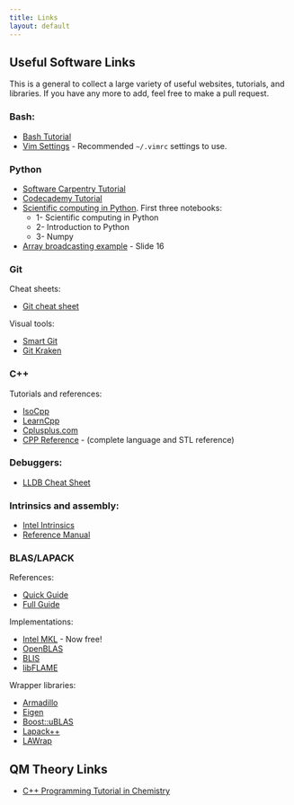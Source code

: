 ```yaml
---
title: Links
layout: default
---
```


## Useful Software Links

This is a general to collect a large variety of useful websites, tutorials, and
libraries. If you have any more to add, feel free to make a pull request.

### Bash:
- [Bash Tutorial](http://swcarpentry.github.io/shell-novice/)
- [Vim Settings](data/vimrc_example) - Recommended `~/.vimrc` settings to use.

### Python
- [Software Carpentry Tutorial](http://swcarpentry.github.io/python-novice-inflammation/)
- [Codecademy Tutorial](https://www.codecademy.com/learn/python)
- [Scientific computing in Python](https://github.com/jrjohansson/scientific-python-lectures). First three notebooks:
    - 1- Scientific computing in Python
    - 2- Introduction to Python
    - 3- Numpy
- [Array broadcasting example](https://stanford.edu/~schmit/cme193/lec/lec5.pdf) - Slide 16

### Git
Cheat sheets:
 - [Git cheat sheet](https://services.github.com/on-demand/downloads/github-git-cheat-sheet.pdf)

Visual tools:
 - [Smart Git](http://www.syntevo.com/smartgit/)
 - [Git Kraken](https://www.gitkraken.com)

### C++
Tutorials and references:
 - [IsoCpp](https://isocpp.org/get-started)
 - [LearnCpp](http://www.learncpp.com)
 - [Cplusplus.com](http://www.cplusplus.com/doc/tutorial)
 - [CPP Reference](http://en.cppreference.com) -  (complete language and STL reference)

### Debuggers:
 - [LLDB Cheat Sheet](https://lldb.llvm.org/lldb-gdb.html)

### Intrinsics and assembly:
 - [Intel Intrinsics](https://software.intel.com/sites/landingpage/IntrinsicsGuide/)
 - [Reference Manual](https://www.intel.com/content/dam/www/public/us/en/documents/manuals/64-ia-32-architectures-software-developer-instruction-set-reference-manual-325383.pdf)

### BLAS/LAPACK
References:
 - [Quick Guide](http://www.netlib.org/lapack/lug/node145.html)
 - [Full Guide](http://www.netlib.org/lapack/lug)

Implementations:
 - [Intel MKL](https://software.intel.com/en-us/mkl) - Now free!
 - [OpenBLAS](http://www.openblas.net/)
 - [BLIS](https://github.com/flame/blis)
 - [libFLAME](https://github.com/flame/libflame)

Wrapper libraries:
 - [Armadillo](http://arma.sourceforge.net/)
 - [Eigen](http://eigen.tuxfamily.org/index.php?title=Main_Page)
 - [Boost::uBLAS](http://www.boost.org/doc/libs/1_63_0/libs/numeric/ublas/doc/index.html)
 - [Lapack++](http://lapackpp.sourceforge.net/)
 - [LAWrap](https://github.com/devinamatthews/lawrap)

## QM Theory Links
 - [C++ Programming Tutorial in Chemistry](http://sirius.chem.vt.edu/wiki/doku.php?id=crawdad:programming)
